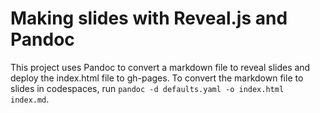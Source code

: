 # Making slides with Reveal.js and Pandoc

This project uses Pandoc to convert a markdown file to reveal slides and deploy the index.html file to gh-pages. To convert the markdown file to slides in codespaces, run `pandoc -d defaults.yaml -o index.html index.md`.